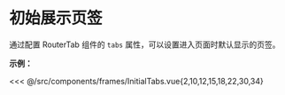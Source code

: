 # 初始展示页签

通过配置 RouterTab 组件的 `tabs` 属性，可以设置进入页面时默认显示的页签。

<doc-links api="#tabs" demo="/initial-tabs/"></doc-links>

**示例：**

<<< @/src/components/frames/InitialTabs.vue{2,10,12,15,18,22,30,34}
